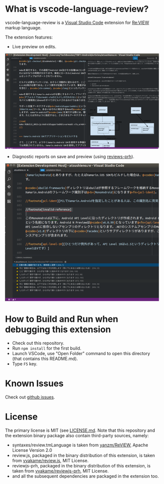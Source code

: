 # What is vscode-language-review?

vscode-language-review is a [Visual Studio Code](https://github.com/Microsoft/vscode/) extension for [Re:VIEW](https://github.com/kmuto/review) markup language.

The extension features:

- Live preview on edits.

![Live preview on edits](docs/images/sshot-preview.png)

- Diagnostic reports on save and preview (using [reviews-prh](https://github.com/vvakame/reviewjs-prh/)).

![Diagnostic reports on save and preview](docs/images/sshot-diagnostic.png)

# How to Build and Run when debugging this extension

- Check out this repository.
- Run `npm install` for the first build.
- Launch VSCode, use "Open Folder" command to open this directory (that contains this README.md).
- Type `F5` key.

# Known Issues

Check out [github issues](https://github.com/atsushieno/vscode-language-review/issues).

# License

The primary license is MIT (see [LICENSE.md](LICENSE.md). Note that this repository and the extension binary package also contain third-party sources, namely:

- syntaxes/review.tmLanguage is taken from [yanzm/ReVIEW](https://github.com/yanzm/ReVIEW), Apache License Version 2.0
- review.js, packaged in the binary distribution of this extension, is taken from [vvakame/review.js](https://github.com/vvakame/review.js), MIT License.
- reviewjs-prh, packaged in the binary distribution of this extension, is taken from [vvakame/reviewjs-prh](https://github.com/vvakame/reviewjs-prh), MIT License.
- and all the subsequent dependencies are packaged in the extension too.
